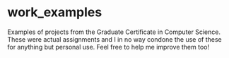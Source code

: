 # work_examples
Examples of projects from the Graduate Certificate in Computer Science. These were actual assignments and I in no way condone the use of these for anything but personal use. Feel free to help me improve them too!
